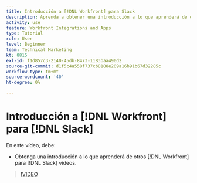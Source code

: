 ```yaml
---
title: Introducción a [!DNL Workfront] para Slack
description: Aprenda a obtener una introducción a lo que aprenderá de otros [!DNL Workfront] para vídeos de Slack.
activity: use
feature: Workfront Integrations and Apps
type: Tutorial
role: User
level: Beginner
team: Technical Marketing
kt: 8815
exl-id: f1d857c3-2140-45db-8473-1183baa490d2
source-git-commit: d1f5c4a558f737cb8188e209a16b91b67d32285c
workflow-type: tm+mt
source-wordcount: '40'
ht-degree: 0%

---
```


# Introducción a [!DNL Workfront] para [!DNL Slack]

En este vídeo, debe:

* Obtenga una introducción a lo que aprenderá de otros [!DNL Workfront] para [!DNL Slack] vídeos.

>[!VIDEO](https://video.tv.adobe.com/v/335116/?quality=12)
